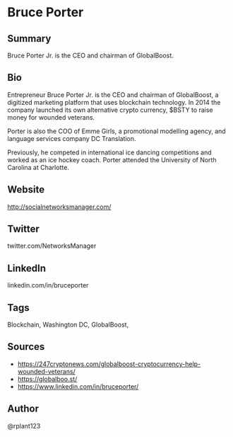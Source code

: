 # Bruce Porter

## Summary
Bruce Porter Jr. is the CEO and chairman of GlobalBoost.

## Bio
Entrepreneur Bruce Porter Jr. is the CEO and chairman of GlobalBoost, a digitized marketing platform that uses blockchain technology. In 2014 the company launched its own alternative crypto currency, $BSTY to raise money for wounded veterans.

Porter is also the COO of Emme Girls, a promotional modelling agency, and language services company DC Translation.

Previously, he competed in international ice dancing competitions and worked as an ice hockey coach. Porter attended the University of North Carolina at Charlotte. 

## Website
http://socialnetworksmanager.com/

## Twitter
twitter.com/NetworksManager

## LinkedIn
linkedin.com/in/bruceporter

## Tags
Blockchain, Washington DC, GlobalBoost,

## Sources
- https://247cryptonews.com/globalboost-cryptocurrency-help-wounded-veterans/
- https://globalboo.st/
- https://www.linkedin.com/in/bruceporter/

## Author
@rplant123
